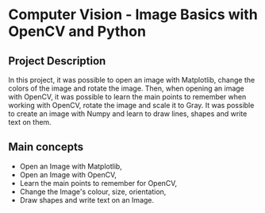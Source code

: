 # Computer Vision - Image Basics with OpenCV and Python

## Project Description
In this project, it was possible to open an image with Matplotlib, change the colors of the image and rotate the image. Then, when opening an image with OpenCV, it was possible to learn the main points to remember when working with OpenCV, rotate the image and scale it to Gray. It was possible to create an image with Numpy and learn to draw lines, shapes and write text on them. 

## Main concepts
- Open an Image with Matplotlib,
- Open an Image with OpenCV,
- Learn the main points to remember for OpenCV,
- Change the Image's colour, size, orientation,
- Draw shapes and write text on an Image.
